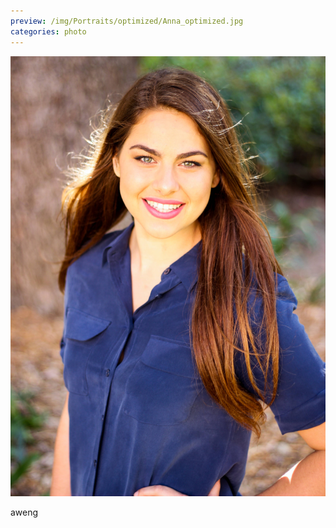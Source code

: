 ```yaml
---
preview: /img/Portraits/optimized/Anna_optimized.jpg
categories: photo
---
```


![Picture 1](/img/Portraits/Anna.jpg)

aweng
